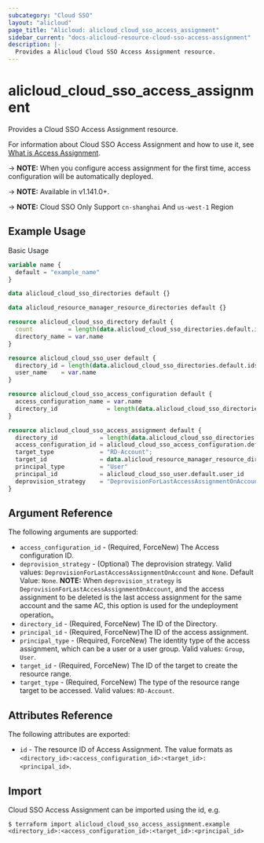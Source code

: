 ```yaml
---
subcategory: "Cloud SSO"
layout: "alicloud"
page_title: "Alicloud: alicloud_cloud_sso_access_assignment"
sidebar_current: "docs-alicloud-resource-cloud-sso-access-assignment"
description: |-
  Provides a Alicloud Cloud SSO Access Assignment resource.
---
```


# alicloud\_cloud\_sso\_access\_assignment

Provides a Cloud SSO Access Assignment resource.

For information about Cloud SSO Access Assignment and how to use it, see [What is Access Assignment](https://www.alibabacloud.com/help/en/doc-detail/265996.htm).

-> **NOTE:** When you configure access assignment for the first time, access configuration will be automatically deployed.

-> **NOTE:** Available in v1.141.0+.

-> **NOTE:** Cloud SSO Only Support `cn-shanghai` And `us-west-1` Region

## Example Usage

Basic Usage

```terraform
variable name {
  default = "example_name"
}

data alicloud_cloud_sso_directories default {}

data alicloud_resource_manager_resource_directories default {}

resource alicloud_cloud_sso_directory default {
  count          = length(data.alicloud_cloud_sso_directories.default.ids) > 0 ? 0 : 1
  directory_name = var.name
}

resource alicloud_cloud_sso_user default {
  directory_id = length(data.alicloud_cloud_sso_directories.default.ids) > 0 ? data.alicloud_cloud_sso_directories.default.ids[0] : concat(alicloud_cloud_sso_directory.default.*.id[""])[0]
  user_name    = var.name
}

resource alicloud_cloud_sso_access_configuration default {
  access_configuration_name = var.name
  directory_id              = length(data.alicloud_cloud_sso_directories.default.ids) > 0 ? data.alicloud_cloud_sso_directories.default.ids[0] : concat(alicloud_cloud_sso_directory.default.*.id[""])[0]
}

resource alicloud_cloud_sso_access_assignment default {
  directory_id            = length(data.alicloud_cloud_sso_directories.default.ids) > 0 ? data.alicloud_cloud_sso_directories.default.ids[0] : concat(alicloud_cloud_sso_directory.default.*.id[""])[0]
  access_configuration_id = alicloud_cloud_sso_access_configuration.default.access_configuration_id
  target_type             = "RD-Account";
  target_id               = data.alicloud_resource_manager_resource_directories.default.directories.0.master_account_id
  principal_type          = "User"
  principal_id            = alicloud_cloud_sso_user.default.user_id
  deprovision_strategy    = "DeprovisionForLastAccessAssignmentOnAccount"
}

```

## Argument Reference

The following arguments are supported:

* `access_configuration_id` - (Required, ForceNew) The Access configuration ID.
* `deprovision_strategy` - (Optional) The deprovision strategy. Valid values: `DeprovisionForLastAccessAssignmentOnAccount` and `None`. Default Value: `None`. **NOTE:** When `deprovision_strategy` is `DeprovisionForLastAccessAssignmentOnAccount`, and the access assignment to be deleted is the last access assignment for the same account and the same AC, this option is used for the undeployment operation。
* `directory_id` - (Required, ForceNew) The ID of the Directory.
* `principal_id` - (Required, ForceNew)The ID of the access assignment.
* `principal_type` - (Required, ForceNew) The identity type of the access assignment, which can be a user or a user group. Valid values: `Group`, `User`.
* `target_id` - (Required, ForceNew) The ID of the target to create the resource range.
* `target_type` - (Required, ForceNew) The type of the resource range target to be accessed. Valid values: `RD-Account`.

## Attributes Reference

The following attributes are exported:

* `id` - The resource ID of Access Assignment. The value formats as `<directory_id>:<access_configuration_id>:<target_id>:<principal_id>`.


## Import

Cloud SSO Access Assignment can be imported using the id, e.g.

```
$ terraform import alicloud_cloud_sso_access_assignment.example <directory_id>:<access_configuration_id>:<target_id>:<principal_id>
```